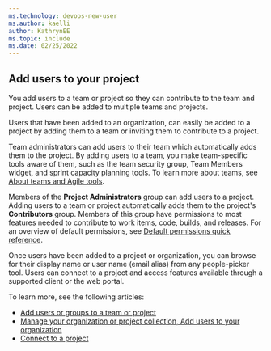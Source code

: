 ```yaml
---
ms.technology: devops-new-user
ms.author: kaelli
author: KathrynEE
ms.topic: include
ms.date: 02/25/2022
---
```


<a id="add-users" />

## Add users to your project 

You add users to a team or project so they can contribute to the team and project. Users can be added to multiple teams and projects. 

Users that have been added to an organization, can easily be added to a project by adding them to a team or inviting them to contribute to a project.  

Team administrators can add users to their team which automatically adds them to the project. By adding users to a team, you make team-specific tools aware of them, such as the team security group, Team Members widget, and sprint capacity planning tools. To learn more about teams, see [About teams and Agile tools](../../organizations/settings/about-teams-and-settings.md).

Members of the **Project Administrators** group can add users to a project.  Adding users to a team or project automatically adds them to the project's **Contributors** group. Members of this group have permissions to most features needed to contribute to work items, code, builds, and releases. For an overview of default permissions, see [Default permissions quick reference](../../organizations/security/permissions-access.md).

 Once users have been added to a project or organization, you can browse for their display name or user name (email alias) from any people-picker tool. Users can connect to a project and access features available through a supported client or the web portal. 
 
To learn more, see the following articles: 
- [Add users or groups to a team or project](../../organizations/security/add-users-team-project.md) 
- [Manage your organization or project collection, Add users to your organization](../../user-guide/manage-organization-collection.md)
- [Connect to a project](../../organizations/projects/connect-to-projects.md) 
 
